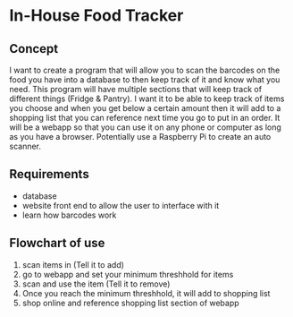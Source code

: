 # In-House Food Tracker

## Concept
I want to create a program that will allow you to scan the barcodes on the food you have into a database to then keep track of it and know what you need. This program will have multiple sections that will keep track of different things (Fridge & Pantry). I want it to be able to keep track of items you choose and when you get below a certain amount then it will add to a shopping list that you can reference next time you go to put in an order. It will be a webapp so that you can use it on any phone or computer as long as you have a browser. Potentially use a Raspberry Pi to create an auto scanner.

## Requirements 
- database
- website front end to allow the user to interface with it 
- learn how barcodes work

## Flowchart of use
1. scan items in (Tell it to add) 
2. go to webapp and set your minimum threshhold for items
3. scan and use the item (Tell it to remove)
4. Once you reach the minimum threshhold, it will add to shopping list
5. shop online and reference shopping list section of webapp


